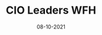 ---
layout: project
title: 'CIO Leaders WFH'
caption: Soirée dégustation 
description: >
  
date: '08-10-2021'
image: 
  path: /assets/img/works/cover-webdesign-cio-leaders-wfh.jpg
  srcset: 
    1920w: /assets/img/works/cover-webdesign-cio-leaders-wfh.jpg
    960w:  /assets/img/works/cover-webdesign-cio-leaders-wfh@0,5x.jpg
    480w:  /assets/img/works/cover-webdesign-cio-leaders-wfh@0,25x.jpg

sitemap: false

---